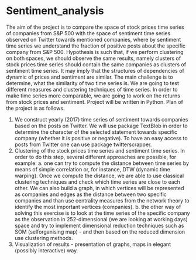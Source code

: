 # Sentiment_analysis
The aim of the project is to compare the space of stock prices time series of companies from S&P 500 with the space of sentiment time series observed on Twitter towards mentioned companies, where by sentiment time series we understand the fraction of positive posts about the specific company from S&P 500. Hypothesis is such that, if we perform clustering on both spaces, we should observe the same results, namely clusters of stock prices time series should contain the same companies as clusters of sentiment time series. It may imply that the structures of dependencies of dynamic of prices and sentiment are similar. The main challenge is to determine, what the similarity of two time series is. We are going to test different measures and clustering techniques of time series. In order to make time series more comparable, we are going to work on the returns from stock prices and sentiment. Project will be written in Python. Plan of the project is as follows.
1. We construct yearly (2017) time series of sentiment towards companies based on the posts on Twitter. We will use package TextBlob in order to determine the character of the selected statement towards specific company (whether it is positive or negative). To have an easy access to posts from Twitter one can use package twitterscrapper.
2. Clustering of the stock prices time series and sentiment time series. In order to do this step, several different approaches are possible, for example:
a. one can try to compute the distance between time series by means of simple correlation or, for instance, DTW (dynamic time warping). Once we compute the distance, we are able to use classical clustering techniques and check which time series are close to each other. We can also build a graph, in which vertices will be represented as companies and edges as the distance between two specific companies and than use centrality measures from the network theory to identify the most important vertices (companies).
b. the other way of solving this exercise is to look at the time series of the specific company as the observation in 252-dimensional (we are looking at working days) space and try to implement dimensional reduction techniques such as SOM (selforganising map) - and then based on the reduced dimension use clustering methods.
3. Visualization of results - presentation of graphs, maps in elegant (possibly interactive) way.
